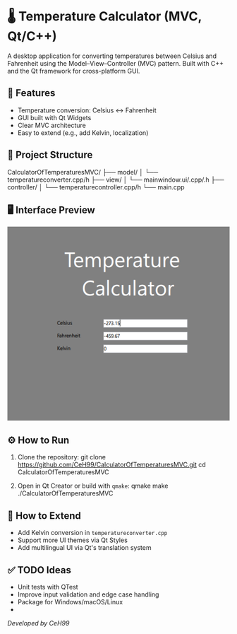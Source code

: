 # 🌡️ Temperature Calculator (MVC, Qt/C++)

A desktop application for converting temperatures between Celsius and Fahrenheit using the Model–View–Controller (MVC) pattern. Built with C++ and the Qt framework for cross-platform GUI.

## 🚀 Features

- Temperature conversion: Celsius ↔ Fahrenheit
- GUI built with Qt Widgets
- Clear MVC architecture
- Easy to extend (e.g., add Kelvin, localization)

## 📁 Project Structure

CalculatorOfTemperaturesMVC/
├── model/
│ └── temperatureconverter.cpp/h
├── view/
│ └── mainwindow.ui/.cpp/.h
├── controller/
│ └── temperaturecontroller.cpp/h
└── main.cpp

## 🖥 Interface Preview

![GUI Screenshot](screenshots/first_.jpg)

## ⚙️ How to Run

1. Clone the repository:
git clone https://github.com/CeH99/CalculatorOfTemperaturesMVC.git
cd CalculatorOfTemperaturesMVC

2. Open in Qt Creator or build with `qmake`:
qmake
make
./CalculatorOfTemperaturesMVC

## 🧱 How to Extend

- Add Kelvin conversion in `temperatureconverter.cpp`
- Support more UI themes via Qt Styles
- Add multilingual UI via Qt's translation system

## ✅ TODO Ideas

- Unit tests with QTest
- Improve input validation and edge case handling
- Package for Windows/macOS/Linux
- 
*Developed by CeH99*
